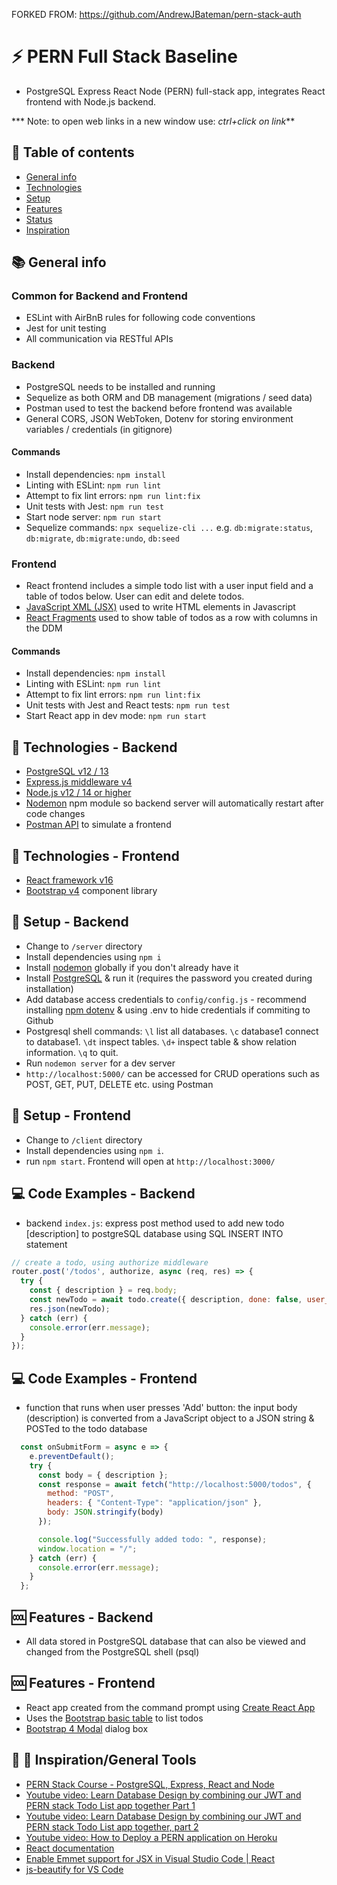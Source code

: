 FORKED FROM: https://github.com/AndrewJBateman/pern-stack-auth

# :zap: PERN Full Stack Baseline

* PostgreSQL Express React Node (PERN) full-stack app, integrates React frontend with Node.js backend.

*** Note: to open web links in a new window use: _ctrl+click on link_**

## :page_facing_up: Table of contents

* [General info](#general-info)
* [Technologies](#technologies)
* [Setup](#setup)
* [Features](#features)
* [Status](#status)
* [Inspiration](#inspiration)

## :books: General info

### Common for Backend and Frontend

* ESLint with AirBnB rules for following code conventions
* Jest for unit testing
* All communication via RESTful APIs

### Backend

* PostgreSQL needs to be installed and running
* Sequelize as both ORM and DB management (migrations / seed data)
* Postman used to test the backend before frontend was available
* General CORS, JSON WebToken, Dotenv for storing environment variables / credentials (in gitignore)

#### Commands

* Install dependencies: `npm install`
* Linting with ESLint: `npm run lint`
* Attempt to fix lint errors: `npm run lint:fix`
* Unit tests with Jest: `npm run test`
* Start node server: `npm run start`
* Sequelize commands: `npx sequelize-cli ...` e.g. `db:migrate:status`, `db:migrate`, `db:migrate:undo`, `db:seed`

### Frontend

* React frontend includes a simple todo list with a user input field and a table of todos below. User can edit and delete todos.
* [JavaScript XML (JSX)](https://reactjs.org/docs/introducing-jsx.html) used to write HTML elements in Javascript
* [React Fragments](https://reactjs.org/docs/fragments.html) used to show table of todos as a row with columns in the DDM

#### Commands

* Install dependencies: `npm install`
* Linting with ESLint: `npm run lint`
* Attempt to fix lint errors: `npm run lint:fix`
* Unit tests with Jest and React tests: `npm run test`
* Start React app in dev mode: `npm run start`

## :signal_strength: Technologies - Backend

* [PostgreSQL v12 / 13](https://www.postgresql.org/)
* [Express.js middleware v4](https://expressjs.com/)
* [Node.js v12 / 14 or higher](https://nodejs.org/es/)
* [Nodemon](https://www.npmjs.com/package/nodemon) npm module so backend server will automatically restart after code changes
* [Postman API](https://www.postman.com/downloads/) to simulate a frontend

## :signal_strength: Technologies - Frontend

* [React framework v16](https://reactjs.org/)
* [Bootstrap v4](https://getbootstrap.com/) component library

## :floppy_disk: Setup - Backend

* Change to `/server` directory
* Install dependencies using `npm i`
* Install [nodemon](https://www.npmjs.com/package/nodemon) globally if you don't already have it
* Install [PostgreSQL](https://www.postgresql.org/) & run it (requires the password you created during installation)
* Add database access credentials to `config/config.js` - recommend installing [npm dotenv](https://www.npmjs.com/package/dotenv) & using .env to hide credentials if commiting to Github
* Postgresql shell commands: `\l` list all databases. `\c` database1 connect to database1. `\dt` inspect tables. `\d+` inspect table & show relation information. `\q` to quit.
* Run `nodemon server` for a dev server
* `http://localhost:5000/` can be accessed for CRUD operations such as POST, GET, PUT, DELETE etc. using Postman

## :floppy_disk: Setup - Frontend

* Change to `/client` directory
* Install dependencies using `npm i`.
* run `npm start`. Frontend will open at `http://localhost:3000/`

## :computer: Code Examples - Backend

* backend `index.js`: express post method used to add new todo [description] to postgreSQL database using SQL INSERT INTO statement

```javascript
// create a todo, using authorize middleware
router.post('/todos', authorize, async (req, res) => {
  try {
    const { description } = req.body;
    const newTodo = await todo.create({ description, done: false, user_id: req.user.id });
    res.json(newTodo);
  } catch (err) {
    console.error(err.message);
  }
});
```

## :computer: Code Examples - Frontend

* function that runs when user presses 'Add' button: the input body (description) is converted from a JavaScript object to a JSON string & POSTed to the todo database

```javascript
  const onSubmitForm = async e => {
    e.preventDefault();
    try {
      const body = { description };
      const response = await fetch("http://localhost:5000/todos", {
        method: "POST",
        headers: { "Content-Type": "application/json" },
        body: JSON.stringify(body)
      });

      console.log("Successfully added todo: ", response);
      window.location = "/";
    } catch (err) {
      console.error(err.message);
    }
  };
```

## :cool: Features - Backend

* All data stored in PostgreSQL database that can also be viewed and changed from the PostgreSQL shell (psql)

## :cool: Features - Frontend

* React app created from the command prompt using [Create React App](https://reactjs.org/docs/create-a-new-react-app.html)
* Uses the [Bootstrap basic table](https://www.w3schools.com/bootstrap/bootstrap_tables.asp) to list todos
* [Bootstrap 4 Modal](https://www.w3schools.com/bootstrap4/bootstrap_modal.asp) dialog box

## :clap: :wrench: Inspiration/General Tools

* [PERN Stack Course - PostgreSQL, Express, React and Node](https://www.youtube.com/watch?v=ldYcgPKEZC8&t=116s)
* [Youtube video: Learn Database Design by combining our JWT and PERN stack Todo List app together Part 1](https://www.youtube.com/watch?v=l3njf_tU8us)
* [Youtube video: Learn Database Design by combining our JWT and PERN stack Todo List app together, part 2](https://www.youtube.com/watch?v=25kouonvUbg)
* [Youtube video: How to Deploy a PERN application on Heroku](https://www.youtube.com/watch?v=ZJxUOOND5_A)
* [React documentation](https://reactjs.org/docs/getting-started.html)
* [Enable Emmet support for JSX in Visual Studio Code | React](https://medium.com/@eshwaren/enable-emmet-support-for-jsx-in-visual-studio-code-react-f1f5dfe8809c)
* [js-beautify for VS Code](https://marketplace.visualstudio.com/items?itemName=HookyQR.beautify)
